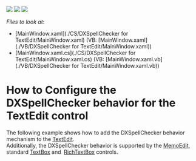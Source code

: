 <!-- default badges list -->
![](https://img.shields.io/endpoint?url=https://codecentral.devexpress.com/api/v1/VersionRange/128608207/21.1.5%2B)
[![](https://img.shields.io/badge/Open_in_DevExpress_Support_Center-FF7200?style=flat-square&logo=DevExpress&logoColor=white)](https://supportcenter.devexpress.com/ticket/details/T572386)
[![](https://img.shields.io/badge/📖_How_to_use_DevExpress_Examples-e9f6fc?style=flat-square)](https://docs.devexpress.com/GeneralInformation/403183)
<!-- default badges end -->
<!-- default file list -->
*Files to look at*:

* [MainWindow.xaml](./CS/DXSpellChecker for TextEdit/MainWindow.xaml) (VB: [MainWindow.xaml](./VB/DXSpellChecker for TextEdit/MainWindow.xaml))
* [MainWindow.xaml.cs](./CS/DXSpellChecker for TextEdit/MainWindow.xaml.cs) (VB: [MainWindow.xaml.vb](./VB/DXSpellChecker for TextEdit/MainWindow.xaml.vb))
<!-- default file list end -->
# How to Configure the DXSpellChecker behavior for the TextEdit control


The following example shows how to add the DXSpellChecker behavior mechanism to the <a href="https://documentation.devexpress.com/WPF/DevExpress.Xpf.Editors.TextEdit.class">TextEdit</a>. <br>Additionally, the DXSpellChecker behavior is supported by the <a href="https://documentation.devexpress.com/WindowsForms/DevExpress.XtraEditors.MemoEdit.class">MemoEdit</a>, standard <a href="https://www.google.ru/url?sa=t&rct=j&q=&esrc=s&source=web&cd=13&ved=0ahUKEwjr4P2eoqLXAhXiQpoKHS3MClIQFgheMAw&url=https%3A%2F%2Fmsdn.microsoft.com%2Fen-us%2Flibrary%2Fsystem.windows.controls.textbox(v%3Dvs.110).aspx&usg=AOvVaw3jc0KP60zAhRNBEvYZDi3S">TextBox</a> and  <a href="https://msdn.microsoft.com/en-us/library/system.windows.controls.richtextbox(v=vs.110).aspx">RichTextBox</a> controls.<br><br>

<br/>


